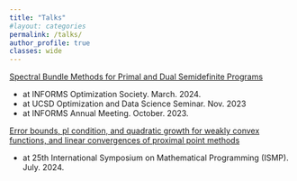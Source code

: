 ```yaml
---
title: "Talks"
#layout: categories
permalink: /talks/
author_profile: true
classes: wide
---
```



[Spectral Bundle Methods for Primal and Dual Semidefinite Programs](https://fengyiliao.github.io/files/2024-IOS-Liao.pdf)
- at INFORMS Optimization Society. March. 2024.
- at UCSD Optimization and Data Science Seminar. Nov. 2023
- at INFORMS Annual Meeting. October. 2023.



[Error bounds, pl condition, and quadratic growth for weakly convex functions, and linear convergences of proximal point methods](https://fengyiliao.github.io/files/2024-ISMP-Liao.pdf)
- at 25th International Symposium on Mathematical Programming (ISMP). July. 2024.
